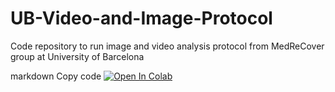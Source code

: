 # UB-Video-and-Image-Protocol
Code repository to run image and video analysis protocol from MedReCover group at University of Barcelona


markdown
Copy code
[![Open In Colab](https://colab.research.google.com/assets/colab-badge.svg)](https://colab.research.google.com/github/bvinha/UB-Video-and-Image-Protocol/blob/main/UB_VideoProtocol_PostAnnotationSteps.ipynb)
